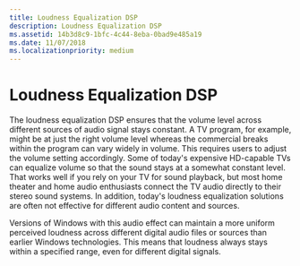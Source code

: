 ```yaml
---
title: Loudness Equalization DSP
description: Loudness Equalization DSP
ms.assetid: 14b3d8c9-1bfc-4c44-8eba-0bad9e485a19
ms.date: 11/07/2018
ms.localizationpriority: medium
---
```


# Loudness Equalization DSP


The loudness equalization DSP ensures that the volume level across different sources of audio signal stays constant. A TV program, for example, might be at just the right volume level whereas the commercial breaks within the program can vary widely in volume. This requires users to adjust the volume setting accordingly. Some of today's expensive HD-capable TVs can equalize volume so that the sound stays at a somewhat constant level. That works well if you rely on your TV for sound playback, but most home theater and home audio enthusiasts connect the TV audio directly to their stereo sound systems. In addition, today's loudness equalization solutions are often not effective for different audio content and sources.

Versions of Windows with this audio effect can maintain a more uniform perceived loudness across different digital audio files or sources than earlier Windows technologies. This means that loudness always stays within a specified range, even for different digital signals.

 

 




